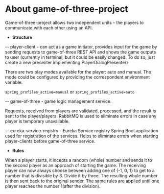 # About game-of-three-project

Game-of-three-project allows two independent units – the players to communicate with each other using an API.

* **Structure**

 -- player-client - can act as a game initiator, provides input for the game by sending requests to game-of-three REST API and shows the game outputs to user (currently in terminal, but it could be easily changed. To do so, just create a new presenter implementing PlayerDialogPresenter)

There are two play modes available for the player: auto and manual. 
The mode could be configured by providing the correspondent environment variable: 

`spring_profiles_active=manual` or `spring_profiles_active=auto`

-- game-of-three - game logic management service. 
  
Requests, received from players are validated, processed, and the result is sent to the player/players. RabbitMQ is used to eliminate errors in case any player is temporary unavailable. 
  
 -- eureka-service-registry - Eureka Service registry Spring Boot application used for registration of the services. Helps to eliminate errors when starting player-clients before game-of-three service.


* **Rules**
  
When a player starts, it incepts a random (whole) number and sends it to the second
  player as an approach of starting the game. The receiving player can now always choose
  between adding one of {-1, 0, 1} to get to a number that is divisible by 3. Divide it by three. The
  resulting whole number is then sent back to the original sender.
  The same rules are applied until one player reaches the number 1(after the division).








